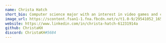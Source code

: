 ```yaml
---
name: Christa Hatch
short_bio: Computer science major with an interest in video games and cosplay. Currently the ICC representative for the Computer Science Club.
image_url: https://scontent.fsan1-1.fna.fbcdn.net/v/t1.0-9/29541052_1657894044265604_1307692817870125435_n.jpg?_nc_cat=110&oh=de1ff27a09a93efc0eaf6834437fb090&oe=5C180F2E
website: https://www.linkedin.com/in/christa-hatch-61231914a
github: ChristaKH
discord: ChristaKH#5684
---
```

